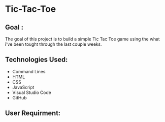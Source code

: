 # Tic-Tac-Toe


## Goal :

The goal of this project is to build a simple Tic Tac Toe game using the what i've been tought through the last couple weeks.

## Technologies Used:

* Command Lines
* HTML
* CSS
* JavaScript
* Visual Studio Code
* GitHub

## User Requirment:

